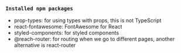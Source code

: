 ### `Installed npm packages`
- prop-types: for using types with props, this is not TypeScript
- react-fontawesome: FontAwesome for React
- styled-components: for styled components
- @reach-router: for routing when we go to different pages, another alternative is react-router

